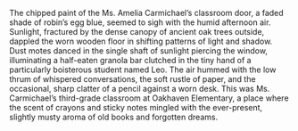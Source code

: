 The chipped paint of the Ms. Amelia Carmichael’s classroom door, a faded shade of robin’s egg blue, seemed to sigh with the humid afternoon air.  Sunlight, fractured by the dense canopy of ancient oak trees outside, dappled the worn wooden floor in shifting patterns of light and shadow.  Dust motes danced in the single shaft of sunlight piercing the window, illuminating a half-eaten granola bar clutched in the tiny hand of a particularly boisterous student named Leo.  The air hummed with the low thrum of whispered conversations, the soft rustle of paper, and the occasional, sharp clatter of a pencil against a worn desk.  This was Ms. Carmichael’s third-grade classroom at Oakhaven Elementary, a place where the scent of crayons and sticky notes mingled with the ever-present, slightly musty aroma of old books and forgotten dreams.
